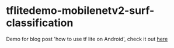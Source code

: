 # tflitedemo-mobilenetv2-surf-classification

Demo for blog post 'how to use tf lite on Android', check it out [here](https://brightinventions.pl/blog/image-classification-tensorflowlite-android/)
